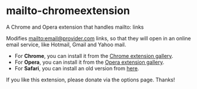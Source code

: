# mailto-chromeextension
A Chrome and Opera extension that handles mailto: links

Modifies [mailto:email@provider.com](mailto:email@provider.com) links, so that they will open in an online email service, like Hotmail, Gmail and Yahoo mail.

 * For **Chrome**, you can install it from the [Chrome extension gallery](https://chrome.google.com/webstore/detail/gppbppehiogfokmpligejhaepeopajdf).
 * For **Opera**, you can install it from the [Opera extension gallery](https://addons.opera.com/nl/extensions/details/mailto/).
 * For **Safari**, you can install an old version from [here](https://sites.google.com/site/mailtoextension/mailto.safariextz).

If you like this extension, please donate via the options page. Thanks!

